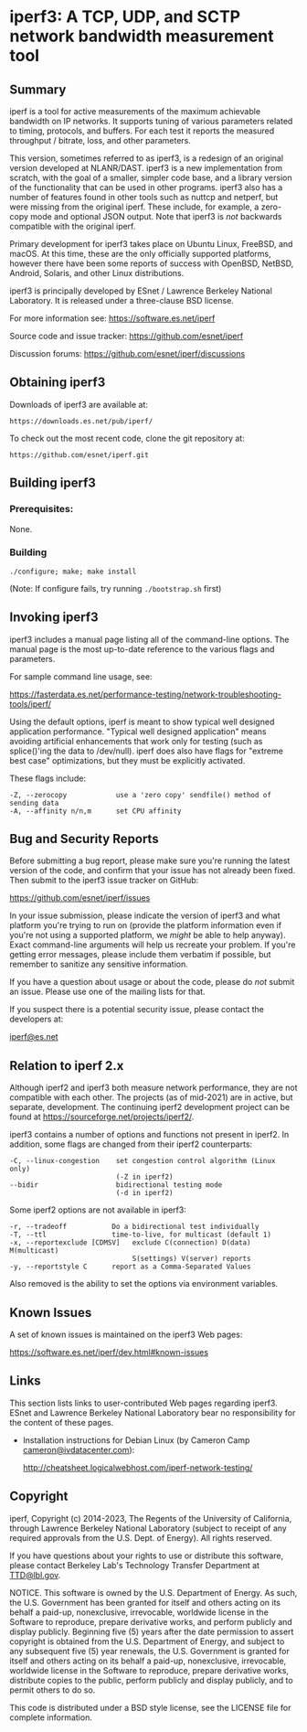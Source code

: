 # iperf3: A TCP, UDP, and SCTP network bandwidth measurement tool

## Summary

iperf is a tool for active measurements of the maximum achievable
bandwidth on IP networks. It supports tuning of various parameters
related to timing, protocols, and buffers. For each test it reports
the measured throughput / bitrate, loss, and other parameters.

This version, sometimes referred to as iperf3, is a redesign of an
original version developed at NLANR/DAST. iperf3 is a new
implementation from scratch, with the goal of a smaller, simpler code
base, and a library version of the functionality that can be used in
other programs. iperf3 also has a number of features found in other tools
such as nuttcp and netperf, but were missing from the original iperf.
These include, for example, a zero-copy mode and optional JSON output.
Note that iperf3 is _not_ backwards compatible with the original iperf.

Primary development for iperf3 takes place on Ubuntu Linux, FreeBSD,
and macOS. At this time, these are the only officially supported
platforms, however there have been some reports of success with
OpenBSD, NetBSD, Android, Solaris, and other Linux distributions.

iperf3 is principally developed by ESnet / Lawrence Berkeley National
Laboratory. It is released under a three-clause BSD license.

For more information see: https://software.es.net/iperf

Source code and issue tracker: https://github.com/esnet/iperf

Discussion forums: https://github.com/esnet/iperf/discussions

## Obtaining iperf3

Downloads of iperf3 are available at:

    https://downloads.es.net/pub/iperf/

To check out the most recent code, clone the git repository at:

    https://github.com/esnet/iperf.git

## Building iperf3

### Prerequisites:

None.

### Building

    ./configure; make; make install

(Note: If configure fails, try running `./bootstrap.sh` first)

## Invoking iperf3

iperf3 includes a manual page listing all of the command-line options.
The manual page is the most up-to-date reference to the various flags and parameters.

For sample command line usage, see:

https://fasterdata.es.net/performance-testing/network-troubleshooting-tools/iperf/

Using the default options, iperf is meant to show typical well
designed application performance. "Typical well designed application"
means avoiding artificial enhancements that work only for testing
(such as splice()'ing the data to /dev/null). iperf does also have
flags for "extreme best case" optimizations, but they must be
explicitly activated.

These flags include:

    -Z, --zerocopy            use a 'zero copy' sendfile() method of sending data
    -A, --affinity n/n,m      set CPU affinity

## Bug and Security Reports

Before submitting a bug report, please make sure you're running the
latest version of the code, and confirm that your issue has not
already been fixed. Then submit to the iperf3 issue tracker on
GitHub:

https://github.com/esnet/iperf/issues

In your issue submission, please indicate the version of iperf3 and
what platform you're trying to run on (provide the platform
information even if you're not using a supported platform, we
_might_ be able to help anyway). Exact command-line arguments will
help us recreate your problem. If you're getting error messages,
please include them verbatim if possible, but remember to sanitize any
sensitive information.

If you have a question about usage or about the code, please do _not_
submit an issue. Please use one of the mailing lists for that.

If you suspect there is a potential security issue, please contact the
developers at:

iperf@es.net

## Relation to iperf 2.x

Although iperf2 and iperf3 both measure network performance,
they are not compatible with each other.
The projects (as of mid-2021) are in active, but separate, development.
The continuing iperf2 development
project can be found at https://sourceforge.net/projects/iperf2/.

iperf3 contains a number of options and functions not present in
iperf2. In addition, some flags are changed from their iperf2
counterparts:

    -C, --linux-congestion    set congestion control algorithm (Linux only)
                              (-Z in iperf2)
    --bidir                   bidirectional testing mode
                              (-d in iperf2)

Some iperf2 options are not available in iperf3:

    -r, --tradeoff           Do a bidirectional test individually
    -T, --ttl                time-to-live, for multicast (default 1)
    -x, --reportexclude [CDMSV]   exclude C(connection) D(data) M(multicast)
                                  S(settings) V(server) reports
    -y, --reportstyle C      report as a Comma-Separated Values

Also removed is the ability to set the options via environment
variables.

## Known Issues

A set of known issues is maintained on the iperf3 Web pages:

https://software.es.net/iperf/dev.html#known-issues

## Links

This section lists links to user-contributed Web pages regarding
iperf3. ESnet and Lawrence Berkeley National Laboratory bear no
responsibility for the content of these pages.

- Installation instructions for Debian Linux (by Cameron Camp
  <cameron@ivdatacenter.com>):

  http://cheatsheet.logicalwebhost.com/iperf-network-testing/

## Copyright

iperf, Copyright (c) 2014-2023, The Regents of the University of
California, through Lawrence Berkeley National Laboratory (subject
to receipt of any required approvals from the U.S. Dept. of
Energy). All rights reserved.

If you have questions about your rights to use or distribute this
software, please contact Berkeley Lab's Technology Transfer
Department at TTD@lbl.gov.

NOTICE. This software is owned by the U.S. Department of Energy.
As such, the U.S. Government has been granted for itself and others
acting on its behalf a paid-up, nonexclusive, irrevocable,
worldwide license in the Software to reproduce, prepare derivative
works, and perform publicly and display publicly. Beginning five
(5) years after the date permission to assert copyright is obtained
from the U.S. Department of Energy, and subject to any subsequent
five (5) year renewals, the U.S. Government is granted for itself
and others acting on its behalf a paid-up, nonexclusive,
irrevocable, worldwide license in the Software to reproduce,
prepare derivative works, distribute copies to the public, perform
publicly and display publicly, and to permit others to do so.

This code is distributed under a BSD style license, see the LICENSE
file for complete information.
